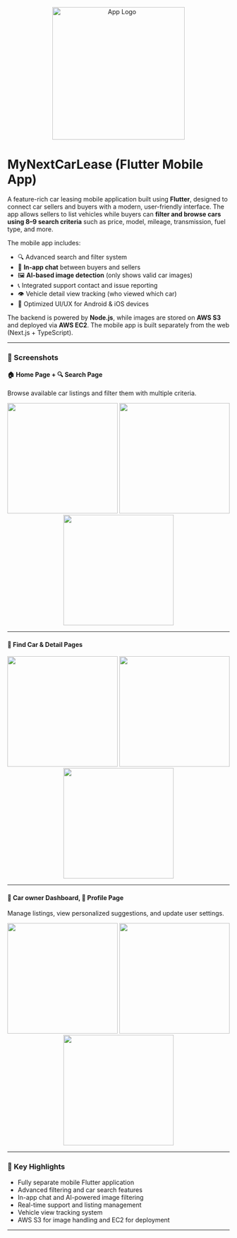 <p align="center">
  <img src="screenshots/black_logo.png" width="300" alt="App Logo" />
</p>

# MyNextCarLease (Flutter Mobile App)

A feature-rich car leasing mobile application built using **Flutter**, designed to connect car sellers and buyers with a modern, user-friendly interface. The app allows sellers to list vehicles while buyers can **filter and browse cars using 8–9 search criteria** such as price, model, mileage, transmission, fuel type, and more.

The mobile app includes:

- 🔍 Advanced search and filter system  
- 💬 **In-app chat** between buyers and sellers  
- 🖼️ **AI-based image detection** (only shows valid car images)  
- 📞 Integrated support contact and issue reporting  
- 👁️ Vehicle detail view tracking (who viewed which car)  
- 📱 Optimized UI/UX for Android & iOS devices  

The backend is powered by **Node.js**, while images are stored on **AWS S3** and deployed via **AWS EC2**. The mobile app is built separately from the web (Next.js + TypeScript).

---

### 📸 Screenshots

#### 🏠 Home Page + 🔍 Search Page  
Browse available car listings and filter them with multiple criteria.

<p align="center">
  <img src="screenshots/img1.png" width="250" />
  <img src="screenshots/img11.png" width="250" />
  <img src="screenshots/img10.png" width="250" />

</p>

---

#### 📄 Find Car & Detail Pages  

<p align="center">
  <img src="screenshots/img3.png" width="250" />
  <img src="screenshots/img6.png" width="250" />
  <img src="screenshots/img8.png" width="250" />
</p>

---

#### 🧑 Car owner Dashboard, 👤 Profile Page  
Manage listings, view personalized suggestions, and update user settings.

<p align="center">
  <img src="screenshots/img12.png" width="250" />
  <img src="screenshots/img4.png" width="250" />
  <img src="screenshots/img5.png" width="250" />
</p>

---

### 🚀 Key Highlights

- Fully separate mobile Flutter application
- Advanced filtering and car search features
- In-app chat and AI-powered image filtering
- Real-time support and listing management
- Vehicle view tracking system
- AWS S3 for image handling and EC2 for deployment

---

